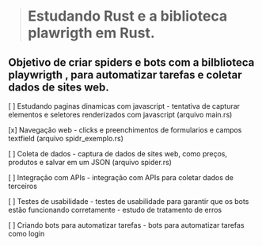 > # Estudando Rust e a biblioteca plawrigth em Rust.

## Objetivo de criar spiders e bots com a bilblioteca playwrigth , para automatizar tarefas e coletar dados de sites web.

[ ] Estudando paginas dinamicas com javascript - tentativa de capturar elementos e seletores renderizados com javascript (arquivo main.rs)

[x] Navegação web - clicks e preenchimentos de formularios e campos textfield (arquivo spidr_exemplo.rs)

[ ] Coleta de dados - captura de dados de sites web, como preços, produtos e salvar em um JSON (arquivo spider.rs)

[ ] Integração com APIs - integração com APIs para coletar dados de terceiros

[ ] Testes de usabilidade - testes de usabilidade para garantir que os bots estão funcionando corretamente - estudo de tratamento de erros

[ ] Criando bots para automatizar tarefas - bots para automatizar tarefas como login